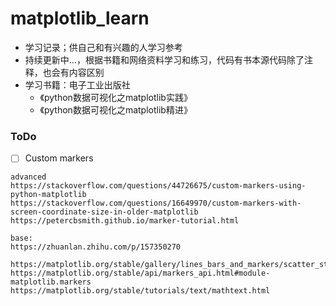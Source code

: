 # matplotlib_learn

* 学习记录；供自己和有兴趣的人学习参考
* 持续更新中...，根据书籍和网络资料学习和练习，代码有书本源代码除了注释，也会有内容区别
* 学习书籍：电子工业出版社 
  - 《python数据可视化之matplotlib实践》
  - 《python数据可视化之matplotlib精进》


### ToDo 
- [ ] Custom markers
```
advanced 
https://stackoverflow.com/questions/44726675/custom-markers-using-python-matplotlib
https://stackoverflow.com/questions/16649970/custom-markers-with-screen-coordinate-size-in-older-matplotlib
https://petercbsmith.github.io/marker-tutorial.html

base:
https://zhuanlan.zhihu.com/p/157350270

https://matplotlib.org/stable/gallery/lines_bars_and_markers/scatter_star_poly.html
https://matplotlib.org/stable/api/markers_api.html#module-matplotlib.markers
https://matplotlib.org/stable/tutorials/text/mathtext.html
```
